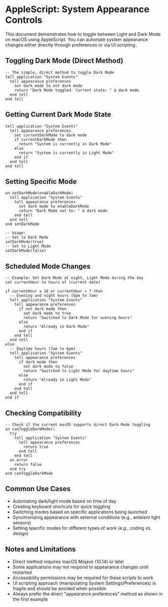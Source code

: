 # AppleScript: System Appearance Controls

This document demonstrates how to toggle between Light and Dark Mode on macOS using AppleScript. You can automate system appearance changes either directly through preferences or via UI scripting.

## Toggling Dark Mode (Direct Method)

```applescript
-- The simple, direct method to toggle Dark Mode
tell application "System Events"
  tell appearance preferences
    set dark mode to not dark mode
    return "Dark Mode toggled. Current state: " & dark mode
  end tell
end tell
```

## Getting Current Dark Mode State

```applescript
tell application "System Events"
  tell appearance preferences
    set currentDarkMode to dark mode
    if currentDarkMode then
      return "System is currently in Dark Mode"
    else
      return "System is currently in Light Mode"
    end if
  end tell
end tell
```

## Setting Specific Mode

```applescript
on setDarkMode(enableDarkMode)
  tell application "System Events"
    tell appearance preferences
      set dark mode to enableDarkMode
      return "Dark Mode set to: " & dark mode
    end tell
  end tell
end setDarkMode

-- Usage:
-- Set to Dark Mode
setDarkMode(true)
-- Set to Light Mode
setDarkMode(false)
```

## Scheduled Mode Changes

```applescript
-- Example: Set Dark Mode at night, Light Mode during the day
set currentHour to hours of (current date)

if currentHour ≥ 18 or currentHour < 7 then
  -- Evening and night hours (6pm to 7am)
  tell application "System Events"
    tell appearance preferences
      if not dark mode then
        set dark mode to true
        return "Switched to Dark Mode for evening hours"
      else
        return "Already in Dark Mode"
      end if
    end tell
  end tell
else
  -- Daytime hours (7am to 6pm)
  tell application "System Events"
    tell appearance preferences
      if dark mode then
        set dark mode to false
        return "Switched to Light Mode for daytime hours"
      else
        return "Already in Light Mode"
      end if
    end tell
  end tell
end if
```

## Checking Compatibility

```applescript
-- Check if the current macOS supports direct Dark Mode toggling
on canToggleDarkMode()
  try
    tell application "System Events"
      tell appearance preferences
        return true
      end tell
    end tell
  on error
    return false
  end try
end canToggleDarkMode
```

## Common Use Cases

- Automating dark/light mode based on time of day
- Creating keyboard shortcuts for quick toggling
- Switching modes based on specific applications being launched
- Synchronizing appearance with external conditions (e.g., ambient light sensors)
- Setting specific modes for different types of work (e.g., coding vs. design)

## Notes and Limitations

- Direct method requires macOS Mojave (10.14) or later
- Some applications may not respond to appearance changes until restarted
- Accessibility permissions may be required for these scripts to work
- UI scripting approach (manipulating System Settings/Preferences) is fragile and should be avoided when possible
- Always prefer the direct "appearance preferences" method as shown in the first example